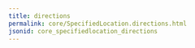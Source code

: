 ```yaml
---
title: directions
permalink: core/SpecifiedLocation.directions.html
jsonid: core_specifiedlocation_directions
---
```

